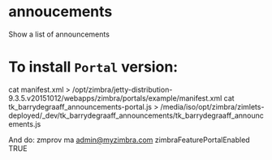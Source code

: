 # annoucements
Show a list of announcements


# To install `Portal` version:
cat manifest.xml > /opt/zimbra/jetty-distribution-9.3.5.v20151012/webapps/zimbra/portals/example/manifest.xml
cat tk_barrydegraaff_announcements-portal.js > /media/iso/opt/zimbra/zimlets-deployed/_dev/tk_barrydegraaff_announcements/tk_barrydegraaff_announcements.js

And do:
zmprov ma admin@myzimbra.com zimbraFeaturePortalEnabled TRUE

